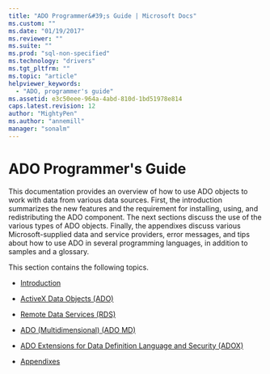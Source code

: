 ```yaml
---
title: "ADO Programmer&#39;s Guide | Microsoft Docs"
ms.custom: ""
ms.date: "01/19/2017"
ms.reviewer: ""
ms.suite: ""
ms.prod: "sql-non-specified"
ms.technology: "drivers"
ms.tgt_pltfrm: ""
ms.topic: "article"
helpviewer_keywords: 
  - "ADO, programmer's guide"
ms.assetid: e3c50eee-964a-4abd-810d-1bd51978e814
caps.latest.revision: 12
author: "MightyPen"
ms.author: "annemill"
manager: "sonalm"
---
```

# ADO Programmer&#39;s Guide
This documentation provides an overview of how to use ADO objects to work with data from various data sources. First, the introduction summarizes the new features and the requirement for installing, using, and redistributing the ADO component. The next sections discuss the use of the various types of ADO objects. Finally, the appendixes discuss various Microsoft-supplied data and service providers, error messages, and tips about how to use ADO in several programming languages, in addition to samples and a glossary.  
  
 This section contains the following topics.  
  
-   [Introduction](../../ado/guide/ado-introduction.md)  
  
-   [ActiveX Data Objects (ADO)](../../ado/guide/data/activex-data-objects-ado.md)  
  
-   [Remote Data Services (RDS)](../../ado/guide/remote-data-service/remote-data-service-rds.md)  
  
-   [ADO (Multidimensional) (ADO MD)](../../ado/guide/multidimensional/ado-multidimensional-ado-md.md)  
  
-   [ADO Extensions for Data Definition Language and Security (ADOX)](../../ado/guide/extensions/ado-extensions-for-data-definition-language-and-security-adox.md)  
  
-   [Appendixes](../../ado/guide/appendixes/ado-appendixes.md)